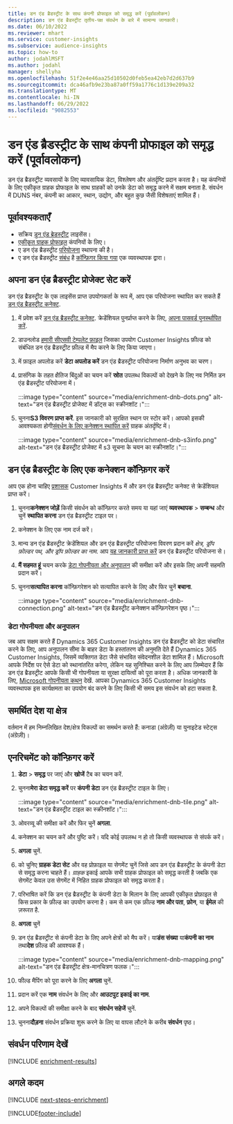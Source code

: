 ```yaml
---
title: डन एंड ब्रैडस्ट्रीट के साथ कंपनी प्रोफाइल को समृद्ध करें (पूर्वावलोकन)
description: डन एंड ब्रैडस्ट्रीट तृतीय-पक्ष संवर्धन के बारे में सामान्य जानकारी।
ms.date: 06/10/2022
ms.reviewer: mhart
ms.service: customer-insights
ms.subservice: audience-insights
ms.topic: how-to
author: jodahlMSFT
ms.author: jodahl
manager: shellyha
ms.openlocfilehash: 51f2e4e46aa25d10502d0feb5ea42eb7d2d637b9
ms.sourcegitcommit: dca46afb9e23ba87a0ff59a1776c1d139e209a32
ms.translationtype: MT
ms.contentlocale: hi-IN
ms.lasthandoff: 06/29/2022
ms.locfileid: "9082553"
---
```

# <a name="enrich-company-profiles-with-dun--bradstreet-preview"></a>डन एंड ब्रैडस्ट्रीट के साथ कंपनी प्रोफाइल को समृद्ध करें (पूर्वावलोकन)

डन एंड ब्रैडस्ट्रीट व्यवसायों के लिए व्यावसायिक डेटा, विश्लेषण और अंतर्दृष्टि प्रदान करता है। यह कंपनियों के लिए एकीकृत ग्राहक प्रोफाइल के साथ ग्राहकों को उनके डेटा को समृद्ध करने में सक्षम बनाता है. संवर्धन में DUNS नंबर, कंपनी का आकार, स्थान, उद्योग, और बहुत कुछ जैसी विशेषताएं शामिल हैं।

## <a name="prerequisites"></a>पूर्वावश्यकताएँ

- सक्रिय [डुन एंड ब्रेडस्ट्रीट](https://www.dnb.com/marketing/media/give-your-data-a-boost.html?source=microsoft_audience_insights) लाइसेंस।
- [एकीकृत ग्राहक प्रोफाइल](customer-profiles.md) कंपनियों के लिए।
- ए डन एंड ब्रैडस्ट्रीट [परियोजना](#set-up-your-dun--bradstreet-project) स्थापना की है।
- ए डन एंड ब्रैडस्ट्रीट [संबंध](connections.md) है [कॉन्फ़िगर किया गया](#configure-a-connection-for-dun--bradstreet) एक व्यवस्थापक द्वारा।

## <a name="set-up-your-dun--bradstreet-project"></a>अपना डन एंड ब्रैडस्ट्रीट प्रोजेक्ट सेट करें

डन एंड ब्रैडस्ट्रीट के एक लाइसेंस प्राप्त उपयोगकर्ता के रूप में, आप एक परियोजना स्थापित कर सकते हैं [डन एंड ब्रैडस्ट्रीट कनेक्ट](https://connect.dnb.com?lead_source=microsoft_audienceinsights).

1. में प्रवेश करें [डन एंड ब्रैडस्ट्रीट कनेक्ट](https://connect.dnb.com?lead_source=microsoft_audienceinsights). क्रेडेंशियल पुनर्प्राप्त करने के लिए, [अपना पासवर्ड पुनर्स्थापित करें](https://sso.dnb.com/signin/forgot-password?lead_source=microsoft_audienceinsights).

1. डाउनलोड [हमारी सीएसवी टेम्पलेट फ़ाइल](https://c360devenrichment.blob.core.windows.net/mapping/DnBCIdatamapping.csv) जिसका उपयोग Customer Insights फ़ील्ड को संबंधित डन एंड ब्रैडस्ट्रीट फ़ील्ड में मैप करने के लिए किया जाएगा।

1. में फ़ाइल अपलोड करें **डेटा अपलोड करें** डन एंड ब्रैडस्ट्रीट परियोजना निर्माण अनुभव का चरण।

1. प्रासंगिक के तहत क्षैतिज बिंदुओं का चयन करें **स्रोत** उपलब्ध विकल्पों को देखने के लिए नव निर्मित डन एंड ब्रैडस्ट्रीट परियोजना में।

   :::image type="content" source="media/enrichment-dnb-dots.png" alt-text="डन एंड ब्रैडस्ट्रीट प्रोजेक्ट में डॉट्स का स्क्रीनशॉट।":::

1. चुनना**S3 विवरण प्राप्त करें**. इस जानकारी को सुरक्षित स्थान पर स्टोर करें। आपको इसकी आवश्यकता होगी[संवर्धन के लिए कनेक्शन स्थापित करें](#configure-a-connection-for-dun--bradstreet) ग्राहक अंतर्दृष्टि में।

   :::image type="content" source="media/enrichment-dnb-s3info.png" alt-text="डन एंड ब्रैडस्ट्रीट प्रोजेक्ट में s3 सूचना के चयन का स्क्रीनशॉट।":::

## <a name="configure-a-connection-for-dun--bradstreet"></a>डन एंड ब्रैडस्ट्रीट के लिए एक कनेक्शन कॉन्फ़िगर करें

आप एक होना चाहिए [प्रशासक](permissions.md#admin) Customer Insights में और डन एंड ब्रैडस्ट्रीट कनेक्ट से क्रेडेंशियल प्राप्त करें।

1. चुनना**कनेक्शन जोड़ें** किसी संवर्धन को कॉन्फ़िगर करते समय या यहां जाएं **व्यवस्थापक** > **सम्बन्ध** और चुनें **स्थापित करना** डन एंड ब्रैडस्ट्रीट टाइल पर।

1. कनेक्शन के लिए एक नाम दर्ज करें।

1. मान्य डन एंड ब्रैडस्ट्रीट क्रेडेंशियल और डन एंड ब्रैडस्ट्रीट परियोजना विवरण प्रदान करें *क्षेत्र, ड्रॉप फ़ोल्डर पथ, और ड्रॉप फ़ोल्डर का नाम*. आप [यह जानकारी प्राप्त करें](#set-up-your-dun--bradstreet-project) डन एंड ब्रैडस्ट्रीट परियोजना से।

1. **मैं सहमत हूं** चयन करके [डेटा गोपनीयता और अनुपालन](#data-privacy-and-compliance) की समीक्षा करें और इसके लिए अपनी सहमति प्रदान करें।

1. चुनना**सत्यापित करना** कॉन्फ़िगरेशन को सत्यापित करने के लिए और फिर चुनें **बचाना**.

   :::image type="content" source="media/enrichment-dnb-connection.png" alt-text="डन एंड ब्रैडस्ट्रीट कनेक्शन कॉन्फ़िगरेशन पृष्ठ।":::

### <a name="data-privacy-and-compliance"></a>डेटा गोपनीयता और अनुपालन

जब आप सक्षम करते हैं Dynamics 365 Customer Insights डन एंड ब्रैडस्ट्रीट को डेटा संचारित करने के लिए, आप अनुपालन सीमा के बाहर डेटा के हस्तांतरण की अनुमति देते हैं Dynamics 365 Customer Insights, जिसमें व्यक्तिगत डेटा जैसे संभावित संवेदनशील डेटा शामिल हैं। Microsoft आपके निर्देश पर ऐसे डेटा को स्थानांतरित करेगा, लेकिन यह सुनिश्चित करने के लिए आप ज़िम्मेदार हैं कि डन एंड ब्रैडस्ट्रीट आपके किसी भी गोपनीयता या सुरक्षा दायित्वों को पूरा करता है। अधिक जानकारी के लिए, [Microsoft गोपनीयता कथन](https://go.microsoft.com/fwlink/?linkid=396732) देखें.
आपका Dynamics 365 Customer Insights व्यवस्थापक इस कार्यक्षमता का उपयोग बंद करने के लिए किसी भी समय इस संवर्धन को हटा सकता है.

## <a name="supported-countries-or-regions"></a>समर्थित देश या क्षेत्र

वर्तमान में हम निम्नलिखित देश/क्षेत्र विकल्पों का समर्थन करते हैं: कनाडा (अंग्रेज़ी) या युनाइटेड स्टेट्स (अंग्रेज़ी)।

## <a name="configure-the-enrichment"></a>एनरिचमेंट को कॉन्फ़िगर करें

1. **डेटा** > **समृद्ध** पर जाएं और **खोजें** टैब का चयन करें.

1. चुनना**मेरा डेटा समृद्ध करें** पर **कंपनी डेटा** डन एंड ब्रैडस्ट्रीट टाइल के लिए।

   :::image type="content" source="media/enrichment-dnb-tile.png" alt-text="डन एंड ब्रैडस्ट्रीट टाइल का स्क्रीनशॉट।":::

1. ओवरव्यू की समीक्षा करें और फिर चुनें **अगला**.

1. कनेक्शन का चयन करें और पुष्टि करें। यदि कोई उपलब्ध न हो तो किसी व्यवस्थापक से संपर्क करें।

1. **अगला** चुनें.

1. को चुनिए **ग्राहक डेटा सेट** और वह प्रोफ़ाइल या सेगमेंट चुनें जिसे आप डन एंड ब्रैडस्ट्रीट के कंपनी डेटा से समृद्ध करना चाहते हैं। *ग्राहक* इकाई आपके सभी ग्राहक प्रोफाइल को समृद्ध करती है जबकि एक सेगमेंट केवल उस सेगमेंट में निहित ग्राहक प्रोफाइल को समृद्ध करता है।

1. परिभाषित करें कि डन एंड ब्रैडस्ट्रीट के कंपनी डेटा के मिलान के लिए आपकी एकीकृत प्रोफ़ाइल से किस प्रकार के फ़ील्ड का उपयोग करना है। कम से कम एक फ़ील्ड **नाम और पता**, **फ़ोन**, या **ईमेल** की ज़रूरत है.

1. **अगला** चुनें

1. डन एंड ब्रैडस्ट्रीट से कंपनी डेटा के लिए अपने क्षेत्रों को मैप करें। या**डंस संख्या** या**कंपनी का नाम** तथा**देश** फ़ील्ड की आवश्यक हैं।

      :::image type="content" source="media/enrichment-dnb-mapping.png" alt-text="डन एंड ब्रैडस्ट्रीट क्षेत्र-मानचित्रण फलक।":::

1. फील्ड मैपिंग को पूरा करने के लिए **अगला** चुनें.

1. प्रदान करें एक **नाम** संवर्धन के लिए और **आउटपुट इकाई का नाम**.

1. अपने विकल्पों की समीक्षा करने के बाद **संवर्धन सहेजें** चुनें.

1. चुनना**दौड़ना** संवर्धन प्रक्रिया शुरू करने के लिए या वापस लौटने के करीब **संवर्धन** पृष्ठ।

## <a name="view-enrichment-results"></a>संवर्धन परिणाम देखें

[!INCLUDE [enrichment-results](includes/enrichment-results.md)]

## <a name="next-steps"></a>अगले कदम

[!INCLUDE [next-steps-enrichment](includes/next-steps-enrichment.md)]

[!INCLUDE[footer-include](includes/footer-banner.md)]
